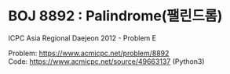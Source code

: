 # BOJ 8892 : Palindrome(팰린드롬)
ICPC Asia Regional Daejeon 2012 - Problem E  
  
Problem: https://www.acmicpc.net/problem/8892  
Code: https://www.acmicpc.net/source/49663137 (Python3)

